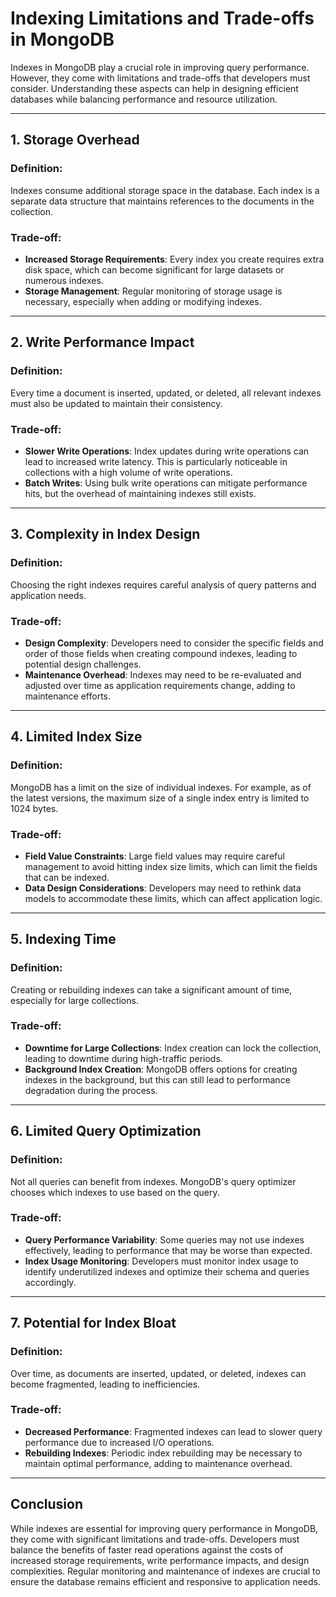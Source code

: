 # **Indexing Limitations and Trade-offs in MongoDB**

Indexes in MongoDB play a crucial role in improving query performance. However, they come with limitations and trade-offs that developers must consider. Understanding these aspects can help in designing efficient databases while balancing performance and resource utilization.

---

## **1. Storage Overhead**

### **Definition**:
Indexes consume additional storage space in the database. Each index is a separate data structure that maintains references to the documents in the collection.

### **Trade-off**:
- **Increased Storage Requirements**: Every index you create requires extra disk space, which can become significant for large datasets or numerous indexes.
- **Storage Management**: Regular monitoring of storage usage is necessary, especially when adding or modifying indexes.

---

## **2. Write Performance Impact**

### **Definition**:
Every time a document is inserted, updated, or deleted, all relevant indexes must also be updated to maintain their consistency.

### **Trade-off**:
- **Slower Write Operations**: Index updates during write operations can lead to increased write latency. This is particularly noticeable in collections with a high volume of write operations.
- **Batch Writes**: Using bulk write operations can mitigate performance hits, but the overhead of maintaining indexes still exists.

---

## **3. Complexity in Index Design**

### **Definition**:
Choosing the right indexes requires careful analysis of query patterns and application needs.

### **Trade-off**:
- **Design Complexity**: Developers need to consider the specific fields and order of those fields when creating compound indexes, leading to potential design challenges.
- **Maintenance Overhead**: Indexes may need to be re-evaluated and adjusted over time as application requirements change, adding to maintenance efforts.

---

## **4. Limited Index Size**

### **Definition**:
MongoDB has a limit on the size of individual indexes. For example, as of the latest versions, the maximum size of a single index entry is limited to 1024 bytes.

### **Trade-off**:
- **Field Value Constraints**: Large field values may require careful management to avoid hitting index size limits, which can limit the fields that can be indexed.
- **Data Design Considerations**: Developers may need to rethink data models to accommodate these limits, which can affect application logic.

---

## **5. Indexing Time**

### **Definition**:
Creating or rebuilding indexes can take a significant amount of time, especially for large collections.

### **Trade-off**:
- **Downtime for Large Collections**: Index creation can lock the collection, leading to downtime during high-traffic periods.
- **Background Index Creation**: MongoDB offers options for creating indexes in the background, but this can still lead to performance degradation during the process.

---

## **6. Limited Query Optimization**

### **Definition**:
Not all queries can benefit from indexes. MongoDB's query optimizer chooses which indexes to use based on the query.

### **Trade-off**:
- **Query Performance Variability**: Some queries may not use indexes effectively, leading to performance that may be worse than expected.
- **Index Usage Monitoring**: Developers must monitor index usage to identify underutilized indexes and optimize their schema and queries accordingly.

---

## **7. Potential for Index Bloat**

### **Definition**:
Over time, as documents are inserted, updated, or deleted, indexes can become fragmented, leading to inefficiencies.

### **Trade-off**:
- **Decreased Performance**: Fragmented indexes can lead to slower query performance due to increased I/O operations.
- **Rebuilding Indexes**: Periodic index rebuilding may be necessary to maintain optimal performance, adding to maintenance overhead.

---

## **Conclusion**

While indexes are essential for improving query performance in MongoDB, they come with significant limitations and trade-offs. Developers must balance the benefits of faster read operations against the costs of increased storage requirements, write performance impacts, and design complexities. Regular monitoring and maintenance of indexes are crucial to ensure the database remains efficient and responsive to application needs.
